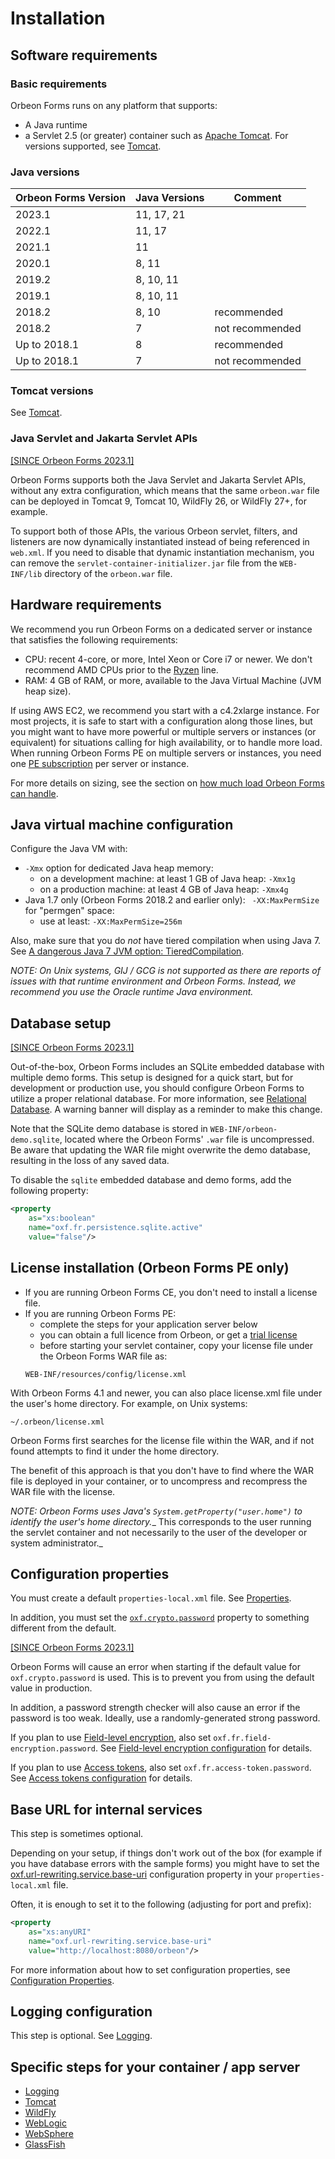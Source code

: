 # Installation

## Software requirements

### Basic requirements

Orbeon Forms runs on any platform that supports:

* A Java runtime
* a Servlet 2.5 (or greater) container such as [Apache Tomcat](http://tomcat.apache.org/). For versions supported, see [Tomcat](tomcat.md).

### Java versions

| Orbeon Forms Version | Java Versions | Comment         |
|----------------------|---------------|-----------------|
| 2023.1               | 11, 17, 21    |                 |
| 2022.1               | 11, 17        |                 |
| 2021.1               | 11            |                 |
| 2020.1               | 8, 11         |                 |
| 2019.2               | 8, 10, 11     |                 |
| 2019.1               | 8, 10, 11     |                 |
| 2018.2               | 8, 10         | recommended     |
| 2018.2               | 7             | not recommended |
| Up to 2018.1         | 8             | recommended     |
| Up to 2018.1         | 7             | not recommended |

### Tomcat versions

See [Tomcat](tomcat.md).    

### Java Servlet and Jakarta Servlet APIs

[\[SINCE Orbeon Forms 2023.1\]](/release-notes/orbeon-forms-2023.1.md)

Orbeon Forms supports both the Java Servlet and Jakarta Servlet APIs, without any extra configuration, which means that the same `orbeon.war` file can be deployed in Tomcat 9, Tomcat 10, WildFly 26, or WildFly 27+, for example.

To support both of those APIs, the various Orbeon servlet, filters, and listeners are now dynamically instantiated instead of being referenced in `web.xml`. If you need to disable that dynamic instantiation mechanism, you can remove the `servlet-container-initializer.jar` file from the `WEB-INF/lib` directory of the `orbeon.war` file.

## Hardware requirements

We recommend you run Orbeon Forms on a dedicated server or instance that satisfies the following requirements:

- CPU: recent 4-core, or more, Intel Xeon or Core i7 or newer. We don't recommend AMD CPUs prior to the [Ryzen](https://www.amd.com/en/ryzen) line.
- RAM: 4 GB of RAM, or more, available to the Java Virtual Machine (JVM heap size).

If using AWS EC2, we recommend you start with a c4.2xlarge instance. For most projects, it is safe to start with a configuration along those lines, but you might want to have more powerful or multiple servers or instances (or equivalent) for situations calling for high availability, or to handle more load. When running Orbeon Forms PE on multiple servers or instances, you need one [PE subscription](https://www.orbeon.com/pricing) per server or instance. 

For more details on sizing, see the section on [how much load Orbeon Forms can handle](../faq/form-builder-runner.md#how-much-load-can-orbeon-forms-handle).

## Java virtual machine configuration

Configure the Java VM with:

* `-Xmx` option for dedicated Java heap memory:
    * on a development machine: at least 1 GB of Java heap: `-Xmx1g`
    * on a production machine: at least 4 GB of Java heap: `-Xmx4g`
* Java 1.7 only (Orbeon Forms 2018.2 and earlier only): ` -XX:MaxPermSize` for "permgen" space:
    * use at least: `-XX:MaxPermSize=256m`

Also, make sure that you do *not* have tiered compilation when using Java 7. See [A dangerous Java 7 JVM option: TieredCompilation](https://blog.orbeon.com/2015/08/a-dangerous-java-7-jvm-option.html).

*NOTE: On Unix systems, GIJ / GCG is not supported as there are reports of issues with that runtime environment and Orbeon Forms. Instead, we recommend you use the Oracle runtime Java environment.*

## Database setup

[\[SINCE Orbeon Forms 2023.1\]](/release-notes/orbeon-forms-2023.1.md)

Out-of-the-box, Orbeon Forms includes an SQLite embedded database with multiple demo forms. This setup is designed for a quick start, but for development or production use, you should configure Orbeon Forms to utilize a proper relational database. For more information, see [Relational Database](../form-runner/persistence/relational-db.md). A warning banner will display as a reminder to make this change.

Note that the SQLite demo database is stored in `WEB-INF/orbeon-demo.sqlite`, located where the Orbeon Forms' `.war` file is uncompressed. Be aware that updating the WAR file might overwrite the demo database, resulting in the loss of any saved data.

To disable the `sqlite` embedded database and demo forms, add the following property:

```xml
<property
    as="xs:boolean"
    name="oxf.fr.persistence.sqlite.active"
    value="false"/>
```

## License installation (Orbeon Forms PE only)

* If you are running Orbeon Forms CE, you don't need to install a license file.
* If you are running Orbeon Forms PE:
    * complete the steps for your application server below
    * you can obtain a full licence from Orbeon, or get a [trial license](https://prod.orbeon.com/prod/fr/orbeon/register/new)
    * before starting your servlet container, copy your license file under the Orbeon Forms WAR file as:
    ```
    WEB-INF/resources/config/license.xml
    ```

With Orbeon Forms 4.1 and newer, you can also place license.xml file under the user's home directory. For example, on Unix systems:

```
~/.orbeon/license.xml
```

Orbeon Forms first searches for the license file within the WAR, and if not found attempts to find it under the home directory.

The benefit of this approach is that you don't have to find where the WAR file is deployed in your container, or to uncompress and recompress the WAR file with the license.

_NOTE:  Orbeon Forms uses Java's `System.getProperty("user.home")` to identify the user's home directory.__  This corresponds to the user running the servlet container and not necessarily to the user of the developer or system administrator._

## Configuration properties

You must create a default `properties-local.xml` file. See [Properties](/configuration/properties/README.md).

In addition, you must set the [`oxf.crypto.password`](/configuration/properties/general.md#oxf.crypto.password) property to something different from the default.

[\[SINCE Orbeon Forms 2023.1\]](/release-notes/orbeon-forms-2023.1.md)

Orbeon Forms will cause an error when starting if the default value for `oxf.crypto.password` is used. This is to prevent you from using the default value in production.

In addition, a password strength checker will also cause an error if the password is too weak. Ideally, use a randomly-generated strong password.

If you plan to use [Field-level encryption](/form-builder/field-level-encryption.md), also set `oxf.fr.field-encryption.password`. See [Field-level encryption configuration](/form-builder/field-level-encryption.md#configuration) for details.

If you plan to use [Access tokens](/form-runner/access-token.md), also set `oxf.fr.access-token.password`. See [Access tokens configuration](/form-runner/access-token.md#configuration) for details.

## Base URL for internal services

This step is sometimes optional.

Depending on your setup, if things don't work out of the box (for example if you have database errors with the sample forms) you might have to set the [oxf.url-rewriting.service.base-uri](../configuration/properties/general.md#oxfurl-rewritingservicebase-uri) configuration property in your `properties-local.xml` file.

Often, it is enough to set it to the following (adjusting for port and prefix):

```xml
<property
    as="xs:anyURI"
    name="oxf.url-rewriting.service.base-uri"
    value="http://localhost:8080/orbeon"/>
```

For more information about how to set configuration properties, see [Configuration Properties](../configuration/properties/README.md).

## Logging configuration

This step is optional. See [Logging](logging.md).

## Specific steps for your container / app server

- [Logging](logging.md)
- [Tomcat](tomcat.md)
- [WildFly](wildfly.md)
- [WebLogic](weblogic.md)
- [WebSphere](websphere.md)
- [GlassFish](glassfish.md)
